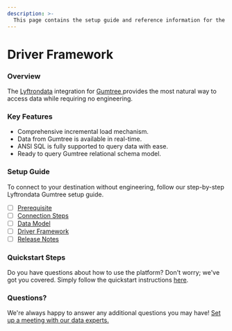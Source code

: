 ```yaml
---
description: >-
  This page contains the setup guide and reference information for the Gumtree source connector.
---
```


# Driver Framework

### Overview

The [Lyftrondata](https://www.lyftrondata.com/) integration for [Gumtree](https://www.lyftrondata.com/integration/gumtree/)[ ](https://www.lyftrondata.com/integration/gumtree/)provides the most natural way to access data while requiring no engineering.

### Key Features

* Comprehensive incremental load mechanism.
* Data from Gumtree is available in real-time.&#x20;
* ANSI SQL is fully supported to query data with ease.
* Ready to query Gumtree relational schema model.

### Setup Guide

To connect to your destination without engineering, follow our step-by-step Lyftrondata Gumtree setup guide.

* [ ] [Prerequisite](../../marketing-analytics/gumtree/prerequisite.md)
* [ ] [Connection Steps](../../marketing-analytics/gumtree/connection-steps.md)
* [ ] [Data Model](../../marketing-analytics/gumtree/data-model/)
* [ ] [Driver Framework](../../marketing-analytics/gumtree/driver-framework/)
* [ ] [Release Notes](../../marketing-analytics/gumtree/release-notes.md)

### Quickstart Steps

Do you have questions about how to use the platform? Don't worry; we've got you covered. Simply follow the quickstart instructions [here](../../../quickstart-steps.md).

### Questions? <a href="#questions" id="questions"></a>

We're always happy to answer any additional questions you may have! [Set up a meeting with our data experts.](https://www.lyftrondata.com/book-a-meeting/)


